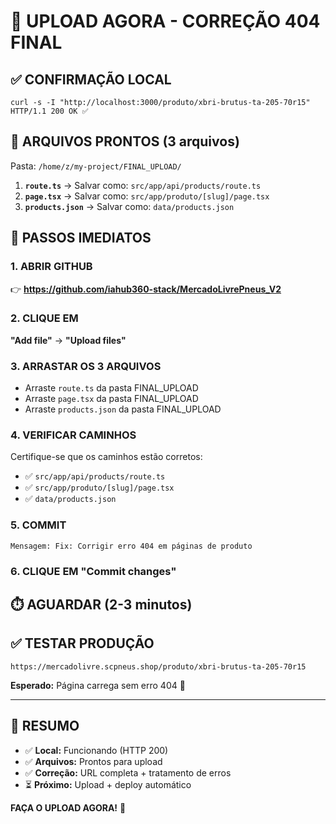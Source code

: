 # 🚀 UPLOAD AGORA - CORREÇÃO 404 FINAL

## ✅ CONFIRMAÇÃO LOCAL
```
curl -s -I "http://localhost:3000/produto/xbri-brutus-ta-205-70r15"
HTTP/1.1 200 OK ✅
```

## 📁 ARQUIVOS PRONTOS (3 arquivos)

Pasta: `/home/z/my-project/FINAL_UPLOAD/`

1. **`route.ts`** → Salvar como: `src/app/api/products/route.ts`
2. **`page.tsx`** → Salvar como: `src/app/produto/[slug]/page.tsx`  
3. **`products.json`** → Salvar como: `data/products.json`

## 🔧 PASSOS IMEDIATOS

### 1. ABRIR GITHUB
👉 **https://github.com/iahub360-stack/MercadoLivrePneus_V2**

### 2. CLIQUE EM
**"Add file"** → **"Upload files"**

### 3. ARRASTAR OS 3 ARQUIVOS
- Arraste `route.ts` da pasta FINAL_UPLOAD
- Arraste `page.tsx` da pasta FINAL_UPLOAD  
- Arraste `products.json` da pasta FINAL_UPLOAD

### 4. VERIFICAR CAMINHOS
Certifique-se que os caminhos estão corretos:
- ✅ `src/app/api/products/route.ts`
- ✅ `src/app/produto/[slug]/page.tsx`
- ✅ `data/products.json`

### 5. COMMIT
```
Mensagem: Fix: Corrigir erro 404 em páginas de produto
```

### 6. CLIQUE EM **"Commit changes"**

## ⏱️ AGUARDAR (2-3 minutos)

## ✅ TESTAR PRODUÇÃO

```
https://mercadolivre.scpneus.shop/produto/xbri-brutus-ta-205-70r15
```

**Esperado:** Página carrega sem erro 404 🎉

---

## 🎯 RESUMO

- ✅ **Local:** Funcionando (HTTP 200)
- ✅ **Arquivos:** Prontos para upload
- ✅ **Correção:** URL completa + tratamento de erros
- ⏳ **Próximo:** Upload + deploy automático

**FAÇA O UPLOAD AGORA!** 🚀
